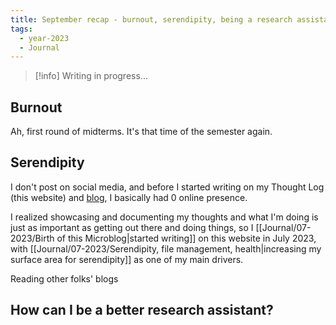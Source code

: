 ```yaml
---
title: September recap - burnout, serendipity, being a research assistant
tags:
  - year-2023
  - Journal
---
```

> [!info] Writing in progress...
## Burnout
Ah, first round of midterms. It's that time of the semester again.

## Serendipity
I don't post on social media, and before I started writing on my Thought Log (this website) and [blog](https://heidi-huang.ghost.io), I basically had 0 online presence. 

I realized showcasing and documenting my thoughts and what I'm doing is just as important as getting out there and doing things, so I [[Journal/07-2023/Birth of this Microblog|started writing]] on this website in July 2023, with [[Journal/07-2023/Serendipity, file management, health|increasing my surface area for serendipity]] as one of my main drivers. 

Reading other folks' blogs

## How can I be a better research assistant?
